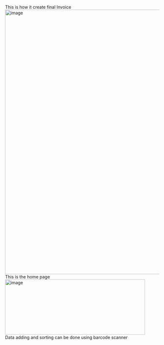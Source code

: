 
This is how it create final Invoice<br/>
<img width="880" height="865" alt="image" src="https://github.com/user-attachments/assets/05f17f82-9229-4a46-88c7-4c0179e049dc" /> <br/>
This is the home page <br/>
<img width="457" height="181" alt="image" src="https://github.com/user-attachments/assets/06b776ed-febd-4e1d-b6c5-bb18066f305c" />  <br/>
Data adding and sorting can be done using barcode scanner <br/>
